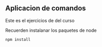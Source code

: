 ## Aplicacion de comandos

Este es el ejercicios de del curso

Recuerden instalanar los paquetes de node

```
npm install
```


